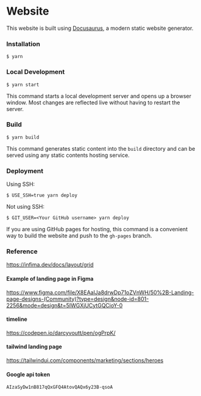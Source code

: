 # Website

This website is built using [Docusaurus](https://docusaurus.io/), a modern static website generator.

### Installation

```
$ yarn
```

### Local Development

```
$ yarn start
```

This command starts a local development server and opens up a browser window. Most changes are reflected live without having to restart the server.

### Build

```
$ yarn build
```

This command generates static content into the `build` directory and can be served using any static contents hosting service.

### Deployment

Using SSH:

```
$ USE_SSH=true yarn deploy
```

Not using SSH:

```
$ GIT_USER=<Your GitHub username> yarn deploy
```

If you are using GitHub pages for hosting, this command is a convenient way to build the website and push to the `gh-pages` branch.


### Reference

https://infima.dev/docs/layout/grid

#### Example of landing page in Figma
https://www.figma.com/file/X8EAalJa8drwDp71oZVnWH/50%2B-Landing-page-designs-(Community)?type=design&node-id=801-2256&mode=design&t=5IWGXjUCytGQCioY-0

#### timeline
https://codepen.io/darcyvoutt/pen/ogPrpK/

#### tailwind landing page
https://tailwindui.com/components/marketing/sections/heroes

#### Google api token
```
AIzaSyDw1nB817qQxGFQ4AtovQAQx6y23B-qsoA
```